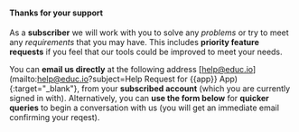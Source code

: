 #### Thanks for __your support__

As a __subscriber__ we will work with you to solve any _problems_ or try to meet any _requirements_ that you may have. This includes __priority feature requests__ if you feel that our tools could be improved to meet your needs.

You can __email us directly__ at the following address [help@educ.io](mailto:help@educ.io?subject=Help Request for {{app}} App){:target="_blank"}, from your __subscribed account__ (which you are currently signed in with). Alternatively, you can __use the form below__ for __quicker queries__ to begin a conversation with us (you will get an immediate email confirming your reqest).